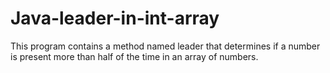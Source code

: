 # Java-leader-in-int-array
This program contains a method named leader that determines if a number  is present more than half of the time in an array of numbers.
